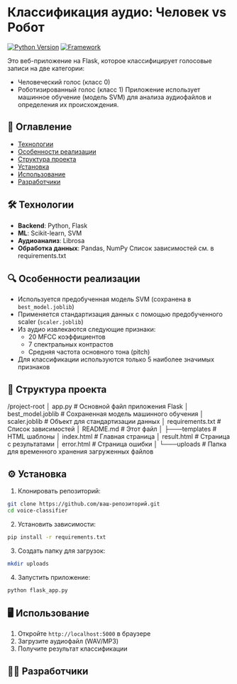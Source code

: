 # Классификация аудио: Человек vs Робот

[![Python Version](https://img.shields.io/badge/python-3.7%2B-blue)](https://www.python.org/)
[![Framework](https://img.shields.io/badge/flask-2.0%2B-lightgrey)](https://flask.palletsprojects.com/)

Это веб-приложение на Flask, которое классифицирует голосовые записи на две категории:
- Человеческий голос (класс 0)
- Роботизированный голос (класс 1)
Приложение использует машинное обучение (модель SVM) для анализа аудиофайлов и определения их происхождения.

## 📌 Оглавление
- [Технологии](#-технологии)
- [Особенности реализации](#-особенности-реализации)
- [Структура проекта](#-структура-проекта)
- [Установка](#-установка)
- [Использование](#-использование)
- [Разработчики](#-разработчики)

## 🛠 Технологии
- **Backend**: Python, Flask
- **ML**: Scikit-learn, SVM
- **Аудиоанализ**: Librosa
- **Обработка данных**: Pandas, NumPy
Список зависимостей см. в requirements.txt

## 🔍 Особенности реализации
- Используется предобученная модель SVM (сохранена в `best_model.joblib`)
- Применяется стандартизация данных с помощью предобученного scaler (`scaler.joblib`)
- Из аудио извлекаются следующие признаки:
  - 20 MFCC коэффициентов
  - 7 спектральных контрастов
  - Средняя частота основного тона (pitch)
- Для классификации используются только 5 наиболее значимых признаков

## 📂 Структура проекта
/project-root
│ app.py # Основной файл приложения Flask
│ best_model.joblib # Сохраненная модель машинного обучения
│ scaler.joblib # Объект для стандартизации данных
│ requirements.txt # Список зависимостей
│ README.md # Этот файл
│
├───templates # HTML шаблоны
│ index.html # Главная страница
│ result.html # Страница с результатами
│ error.html # Страница ошибки
│
└───uploads # Папка для временного хранения загруженных файлов

## ⚙️ Установка

1. Клонировать репозиторий:
```bash
git clone https://github.com/ваш-репозиторий.git
cd voice-classifier
```

2. Установить зависимости:
```bash
pip install -r requirements.txt
```

3. Создать папку для загрузок:
```bash
mkdir uploads
```

4. Запустить приложение:
```bash
python flask_app.py
```

## 🖥 Использование
1. Откройте `http://localhost:5000` в браузере
2. Загрузите аудиофайл (WAV/MP3)
3. Получите результат классификации

## 👨‍💻 Разработчики




